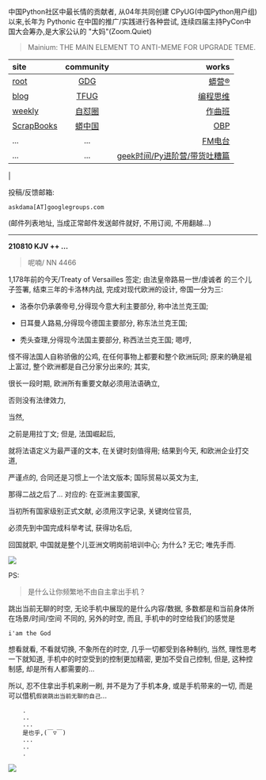 中国Python社区中最长情的贡献者, 从04年共同创建 CPyUG(中国Python用户组)以来,长年为 Pythonic 在中国的推广/实践进行各种尝试, 连续四届主持PyCon中国大会筹办,是大家公认的 "大妈"(Zoom.Quiet)

> Mainium: THE MAIN ELEMENT TO ANTI-MEME FOR UPGRADE TEME.

| site | community | works |
| :-----| :----: | ----: |
| [root](http://zoomquiet.io/) | [GDG](https://blog.zhgdg.org/) | [蟒营®](https://doc.101.camp/) |
| [blog](https://blog.zoomquiet.io/pages/zoomquiet.html) | [TFUG](http://zh.tfug.world/) | [编程思维](https://py.101.camp/) |
| [weekly](http://weekly.pychina.org/) | [自怼圈](https://du.101.camp/) | [作曲班](https://mu.101.camp/) |
| [ScrapBooks](https://zoomquiet.io/collection.html) | [蟒中国](https://pychina.org/) | [OBP](https://zoomquiet.io/obp/index.html) |
| ... | ... | [FM电台](https://fm.101.camp/) |
| ... | ... | [geek时间/Py进阶营/带货吐糟篇](https://fm.101.camp/2020/geek2py-dama.html) 
 |


投稿/反馈邮箱:

    askdama[AT]googlegroups.com

(邮件列表地址, 
当成正常邮件发送邮件就好, 不用订阅, 不用翻越...)


---------------------------------------------------
**210810 KJV ++ ...**

> 呢喃/ NN 4466




1,178年前的今天/Treaty of Versailles 签定;
由法皇帝路易一世/虔诚者 的三个儿子签署,
结束三年的卡洛林内战,
完成对现代欧洲的设计,
帝国一分为三:
+ 洛泰尔仍承袭帝号,分得现今意大利主要部分, 称中法兰克王国;

+ 日耳曼人路易,分得现今德国主要部分, 称东法兰克王国;
+ 秃头查理,分得现今法国主要部分, 称西法兰克王国;
嗯哼, 

怪不得法国人自称骄傲的公鸡,
在任何事物上都要和整个欧洲玩同;
原来的确是袓上富过,
整个欧洲都是自己分家分出来的;
其实,

很长一段时期,
欧洲所有重要文献必须用法语确立,

否则没有法律效力,

当然, 

之前是用拉丁文;
但是,
法国崛起后,

就将法语定义为最严谨的文本,
在关键时刻值得用;
结果到今天,
和欧洲企业打交道,

严谨点的,
合同还是习惯上一个法文版本;
国际贸易以英文为主,

那得二战之后了...
对应的:
在亚洲主要国家,

当初所有国家级别正式文献,
必须用汉字记录,
关键岗位官员,

必须先到中国完成科举考试,
获得功名后,

回国就职,
中国就是整个儿亚洲文明岗前培训中心;
为什么?
无它;
唯先手而.
​





![](https://ipic.zoomquiet.top/2021-08-09-zq42-today-card-2108.010.png)



PS:
> 是什么让你频繁地不由自主拿出手机？

跳出当前无聊的时空,
无论手机中展现的是什么内容/数据,
多数都是和当前身体所在场景/时间/空间 不同的,
另外的时空,
而且, 手机中的时空给我们的感觉是

    i'am the God

想看就看, 不看就切换,
不象所在的时空, 几乎一切都受到各种制约,
当然,
理性思考一下就知道,
手机中的时空受到的控制更加精密, 更加不受自己控制,
但是, 这种控制感,
却是所有人都需要的...

所以, 
忍不住拿出手机来刷一刷,
并不是为了手机本身, 或是手机带来的一切,
而是可以借机`假装跳出当前无聊的自己`...



```
    .
    ..
    ...
    是也乎,(￣▽￣)
    ...
    ..
    .
```


![](http://ydlj.zoomquiet.top/ipic/2021-07-10-210701DU21-zip.jpg)

